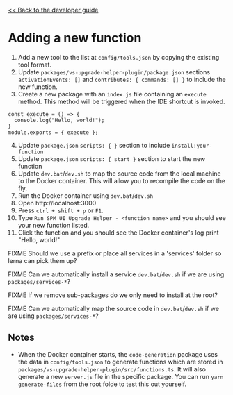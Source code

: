 [<< Back to the developer guide](../developer_guide.md)

# Adding a new function

1. Add a new tool to the list at `config/tools.json` by copying the existing tool format.
2. Update `packages/vs-upgrade-helper-plugin/package.json` sections `activationEvents: []` and `contributes: { commands: [] }` to include the new function.
3. Create a new package with an `index.js` file containing an `execute` method. This method will be triggered when the IDE shortcut is invoked.
```
const execute = () => {
  console.log("Hello, world!");
}
module.exports = { execute };
```
4. Update `package.json` `scripts: { }` section to include `install:your-function`
5. Update `package.json` `scripts: { start }` section to start the new function
6. Update `dev.bat`/`dev.sh` to map the source code from the local machine to the Docker container. This will allow you to recompile the code on the fly.
7. Run the Docker container using `dev.bat`/`dev.sh`
8. Open http://localhost:3000
9. Press `ctrl + shift + p` or `F1`.
10. Type `Run SPM UI Upgrade Helper - <function name>` and you should see your new function listed.
11. Click the function and you should see the Docker container's log print "Hello, world!"

FIXME Should we use a prefix or place all services in a 'services' folder so lerna can pick them up?

FIXME Can we automatically install a service `dev.bat`/`dev.sh` if we are using `packages/services-*`?

FIXME If we remove sub-packages do we only need to install at the root?

FIXME Can we automatically map the source code in `dev.bat`/`dev.sh` if we are using `packages/services-*`?

## Notes

- When the Docker container starts, the `code-generation` package uses the data in `config/tools.json` to generate functions which are stored in `packages/vs-upgrade-helper-plugin/src/functions.ts`. It will also generate a new `server.js` file in the specific package. You can run `yarn generate-files` from the root folde to test this out yourself.

